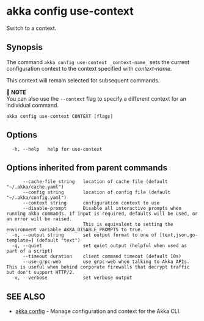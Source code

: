 # akka config use-context

Switch to a context.

## Synopsis

The command `akka config use-context _context-name_` sets the current configuration context to the context specified with _context-name_.

This context will remain selected for subsequent commands.

**📌 NOTE**\
You can also use the `--context` flag to specify a different context for an individual command.

```
akka config use-context CONTEXT [flags]
```

## Options

```
  -h, --help   help for use-context
```

## Options inherited from parent commands

```
      --cache-file string   location of cache file (default "~/.akka/cache.yaml")
      --config string       location of config file (default "~/.akka/config.yaml")
      --context string      configuration context to use
      --disable-prompt      Disable all interactive prompts when running akka commands. If input is required, defaults will be used, or an error will be raised.
                            This is equivalent to setting the environment variable AKKA_DISABLE_PROMPTS to true.
  -o, --output string       set output format to one of [text,json,go-template=] (default "text")
  -q, --quiet               set quiet output (helpful when used as part of a script)
      --timeout duration    client command timeout (default 10s)
      --use-grpc-web        use grpc-web when talking to Akka APIs. This is useful when behind corporate firewalls that decrypt traffic but don't support HTTP/2.
  -v, --verbose             set verbose output
```

## SEE ALSO

* [akka config](akka_config.html)	 - Manage configuration and context for the Akka CLI.
